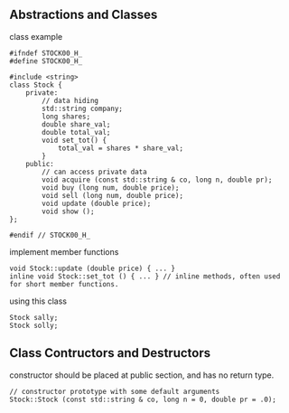 ## Abstractions and Classes
class example
```
#ifndef STOCK00_H_
#define STOCK00_H_

#include <string>
class Stock {
	private:
		// data hiding
		std::string company;
		long shares;
		double share_val;
		double total_val;
		void set_tot() {
			total_val = shares * share_val;
		}
	public:
		// can access private data
		void acquire (const std::string & co, long n, double pr);
		void buy (long num, double price);
		void sell (long num, double price);
		void update (double price);
		void show ();
};

#endif // STOCK00_H_
```
implement member functions
```
void Stock::update (double price) { ... }
inline void Stock::set_tot () { ... } // inline methods, often used for short member functions.
```
using this class
```
Stock sally;
Stock solly;
```

## Class Contructors and Destructors
constructor should be placed at public section, and has no return type.
```
// constructor prototype with some default arguments
Stock::Stock (const std::string & co, long n = 0, double pr = .0);
```

